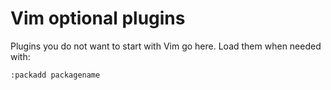 # Vim optional plugins

Plugins you do not want to start with Vim go here. Load them when needed with:

```text
:packadd packagename
```
